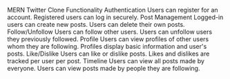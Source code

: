 MERN Twitter Clone
Functionality
Authentication
Users can register for an account.
Registered users can log in securely.
Post Management
Logged-in users can create new posts.
Users can delete their own posts.
Follow/Unfollow
Users can follow other users.
Users can unfollow users they previously followed.
Profile
Users can view profiles of other users whom they are following.
Profiles display basic information and user's posts.
Like/Dislike
Users can like or dislike posts.
Likes and dislikes are tracked per user per post.
Timeline
Users can view all posts made by everyone.
Users can view posts made by people they are following.